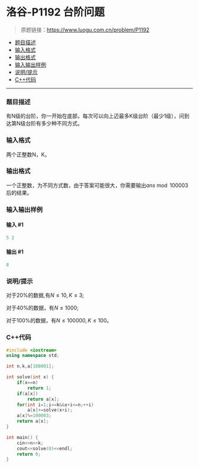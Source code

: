 # 洛谷-P1192 台阶问题

> 原题链接：https://www.luogu.com.cn/problem/P1192

- [题目描述](#题目描述)
- [输入格式](#输入格式)
- [输出格式](#输出格式)
- [输入输出样例](#输入输出样例)
- [说明/提示](#说明/提示)
- [C++代码](#C++代码)

---

### <a name="题目描述">题目描述</a>

有N级的台阶，你一开始在底部，每次可以向上迈最多K级台阶（最少1级），问到达第N级台阶有多少种不同方式。

### <a name="输入格式">输入格式</a>

两个正整数N，K。

### <a name="输出格式">输出格式</a>

一个正整数，为不同方式数，由于答案可能很大，你需要输出$ans \bmod 100003$后的结果。

### <a name="输入输出样例">输入输出样例</a>

#### 输入 #1

```c++
5 2
```

#### 输出 #1

```c++
8
```

### <a name="说明/提示">说明/提示</a>

对于20%的数据,有$N ≤ 10, K ≤ 3$;

对于40%的数据，有$N ≤ 1000$;

对于100%的数据，有$N ≤ 100000,K ≤ 100$。

### <a name="C++代码">C++代码</a>

```c++
#include <iostream>
using namespace std;

int n,k,a[100001];

int solve(int x) {
    if(x==n)
        return 1;
    if(a[x])
        return a[x];
    for(int i=1;i<=k&&x+i<=n;++i)
        a[x]+=solve(x+i);
    a[x]%=100003;
    return a[x];
}

int main() {
    cin>>n>>k;
    cout<<solve(0)<<endl;
    return 0;
}
```